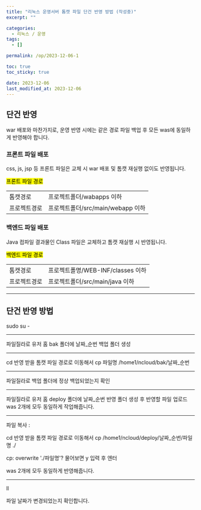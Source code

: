 ```yaml
---
title: "리눅스 운영서버 톰캣 파일 단건 반영 방법 (작성중)"
excerpt: ""

categories:
  - 리눅스 / 운영
tags:
  - []

permalink: /op/2023-12-06-1

toc: true
toc_sticky: true

date: 2023-12-06
last_modified_at: 2023-12-06
---
```


## 단건 반영

war 배포와 마찬가지로, 운영 반영 시에는 같은 경로 파일 백업 후 모든 was에 동일하게 반영해야 합니다.

### 프론트 파일 배포
css, js, jsp 등 프론트 파일은 교체 시 war 배포 및 톰캣 재실행 없이도 반영됩니다.

<mark>프론트 파일 경로</mark>
<table>
  <tbody>
    <tr>
      <td>톰캣경로</td>
      <td>프로젝트폴더/wabapps 이하</td>
    </tr>
    <tr>
      <td>프로젝트경로</td>
      <td>프로젝트폴더/src/main/webapp 이하</td>
    </tr>
  </tbody> 
</table>

### 백엔드 파일 배포
Java 컴파일 결과물인 Class 파일은 교체하고 톰캣 재실행 시 반영됩니다.

<mark>백엔드 파일 경로</mark>
<table>
  <tbody>
    <tr>
      <td>톰캣경로</td>
      <td>프로젝트폴명/WEB-INF/classes 이하</td>
    </tr>
    <tr>
      <td>프로젝트경로</td>
      <td>프로젝트폴더/src/main/java 이하</td>
    </tr>
  </tbody> 
</table>

---

## 단건 반영 방법



sudo su -

---------------

파일질라로 유저 홈 bak 폴더에 날짜_순번 백업 폴더 생성

---------------

cd 반영 받을 톰캣 파일 경로로 이동해서
cp 파일명 /home1/ncloud/bak/날짜_순번

---------------

파일질라로 백업 폴더에 정상 백업되었는지 확인

---------------

파일질라로 유저 홈 deploy 폴더에 날짜_순번 반영 폴더 생성 후 반영할 파일 업로드
was 2개에 모두 동일하게 작업해줍니다.

---------------

파일 복사 : 

cd 반영 받을 톰캣 파일 경로로 이동해서
cp /home1/ncloud/deploy/날짜_순번/파일명 ./

cp: overwrite './파일명'?
물어보면 y 입력 후 엔터

was 2개에 모두 동일하게 반영해줍니다.

---------------

ll

파일 날짜가 변경되었는지 확인합니다.